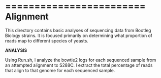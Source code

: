 ========================
Alignment
========================

This directory contains basic analyses of sequencing data from Bootleg Biology strains. It is focused primarily on determining what proportion of reads map to different species of yeasts.

**ANALYSIS**

Using Run.sh, I analyze the bowtie2 logs for each sequenced sample from an attempted alignment to S288C. I extract the total percentage of reads that align to that genome for each sequenced sample.